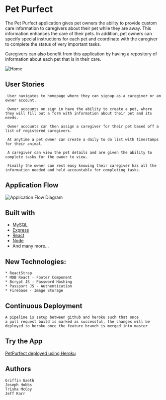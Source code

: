 # Pet Purfect

The Pet Purfect application gives pet owners the ability to provide custom care information to caregivers about their pet while they are away. This information enhances the care of their pets. In addition, pet owners can specify special instructions for each pet and coordinate with the caregiver to complete the status of very important tasks.

 Caregivers can also benefit from this application by having a repository of information about each pet that is in their care.

 ![Home](https://i.gyazo.com/df8873edaeed0863fbd02a51b5b228b7.jpg)

## User Stories

	 User navigates to homepage where they can signup as a caregiver or an owner account.

	 Owner accounts on sign in have the ability to create a pet, where they will fill out a form with information about their pet and its needs. 

	 Owner accounts can then assign a caregiver for their pet based off a list of registered caregivers. 

	 At anytime a pet owner can create a daily to do list with timestamps for their animal.

	 A caregiver can view the pet details and are given the ability to complete tasks for the owner to view. 

	 Finally the owner can rest easy knowing their caregiver has all the information needed and held accountable for completing tasks.


## Application Flow

![Application Flow Diagram](https://i.gyazo.com/8cadd6fb8d90ffb66dd64ac8ba089448.png)

## Built with

* [MySQL](https://docs.mongodb.com/manual/)
* [Express](https://expressjs.com/en/4x/api.html)
* [React](https://facebook.github.io/react/)
* [Node](https://nodejs.org/en/docs/)
* And many more...

## New Technologies:
	* ReactStrap
	* MDB React - Footer Component 
	* Bcrypt JS - Password Hashing
	* Passport JS - Authentication
	* Firebase - Image Storage


## Continuous Deployment

	A pipeline is setup between github and heroku such that once
	a pull request build is marked as successful, the changes will be deployed to heroku once the feature branch is merged into master


## Try the App
[PetPurfect deployed using Heroku](https://petpurfect.herokuapp.com/)

## Authors

	Griffin Gaeth
	Joseph Hobbs
	Trisha McCoy
	Jeff Karr
